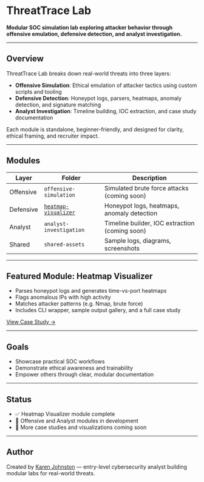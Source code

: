 # ThreatTrace Lab

**Modular SOC simulation lab exploring attacker behavior through offensive emulation, defensive detection, and analyst investigation.**

---

##  Overview

ThreatTrace Lab breaks down real-world threats into three layers:

- **Offensive Simulation**: Ethical emulation of attacker tactics using custom scripts and tooling
- **Defensive Detection**: Honeypot logs, parsers, heatmaps, anomaly detection, and signature matching
- **Analyst Investigation**: Timeline building, IOC extraction, and case study documentation

Each module is standalone, beginner-friendly, and designed for clarity, ethical framing, and recruiter impact.

---

##  Modules

| Layer       | Folder                      | Description                                      |
|------------|-----------------------------|--------------------------------------------------|
| Offensive   | `offensive-simulation`      | Simulated brute force attacks (coming soon)      |
| Defensive   | [`heatmap-visualizer`](heatmap-visualizer/README.md) | Honeypot logs, heatmaps, anomaly detection       |
| Analyst     | `analyst-investigation`     | Timeline builder, IOC extraction (coming soon)   |
| Shared      | `shared-assets`             | Sample logs, diagrams, screenshots               |

---

##  Featured Module: Heatmap Visualizer

- Parses honeypot logs and generates time-vs-port heatmaps
- Flags anomalous IPs with high activity
- Matches attacker patterns (e.g. Nmap, brute force)
- Includes CLI wrapper, sample output gallery, and a full case study

 [View Case Study →](heatmap-visualizer/case-study.md)

---

##  Goals

- Showcase practical SOC workflows
- Demonstrate ethical awareness and trainability
- Empower others through clear, modular documentation

---

##  Status

- ✅ Heatmap Visualizer module complete
- 🔄 Offensive and Analyst modules in development
- 🧪 More case studies and visualizations coming soon

---

##  Author

Created by [Karen Johnston](https://github.com/KE-Johnston1) — entry-level cybersecurity analyst building modular labs for real-world threats.






